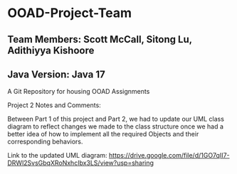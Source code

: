 # OOAD-Project-Team
## Team Members: Scott McCall, Sitong Lu, Adithiyya Kishoore
## Java Version: Java 17
A Git Repository for housing OOAD Assignments

Project 2 Notes and Comments:

Between Part 1 of this project and Part 2, we had to update our UML class diagram to reflect changes we made to the class structure once we had a better idea of how to implement all the required Objects and their corresponding behaviors.
  
Link to the updated UML diagram: https://drive.google.com/file/d/1GO7qII7-DRWl2SvsGbqXRoNxhcIbx3LS/view?usp=sharing

